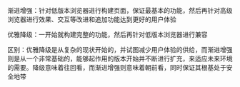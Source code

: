 渐进增强：针对低版本浏览器进行构建页面，保证最基本的功能，然后再针对高级浏览器进行效果、交互等改进和追加功能达到更好的用户体验

优雅降级：一开始就构建完整的功能，然后再针对低版本浏览器进行兼容

区别：优雅降级是从复杂的现状开始的，并试图减少用户体验的供给，而渐进增强则是从一个非常基础的，能够起作用的版本开始并不断进行扩充，来适应未来环境的需要。降级意味着往回看，而渐进增强则意味着朝前看，同时保证其根基处于安全地带
